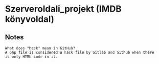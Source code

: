 # Szerveroldali_projekt (IMDB könyvoldal)

## Notes
```
What does "hack" mean in GitHub?
A php file is considered a hack file by Gitlab and Github when there is only HTML code in it. 
```